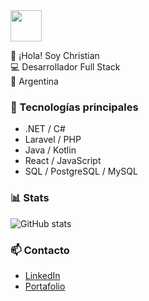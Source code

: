 <img src="https://crisfide.github.io/Portafolio-CF/assets/favicon.png" width="50"/>

👋 ¡Hola! Soy Christian  
💻 Desarrollador Full Stack  
📍 Argentina  




### 🚀 Tecnologías principales
- .NET / C#
- Laravel / PHP
- Java / Kotlin
- React / JavaScript
- SQL / PostgreSQL / MySQL  

### 📊 Stats
![GitHub stats](https://github-readme-stats.vercel.app/api?username=crisfide&show_icons=true&theme=dark)


### 📫 Contacto
- [LinkedIn](https://www.linkedin.com/in/christian-fidelio/)
- [Portafolio](https://crisfide.github.io/Portafolio-CF/)


